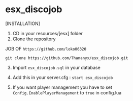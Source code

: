# esx_discojob

[INSTALLATION]

1) CD in your resources/[esx] folder
2) Clone the repository

JOB OF ``https://github.com/loko06320``

``git clone https://github.com/Thananyx/esx_discojob.git``

3) Import ``esx_discojob.sql`` in your database

4) Add this in your server.cfg :
``start esx_discojob``


5) If you want player management you have to set ``Config.EnablePlayerManagement`` to ``true`` in config.lua
